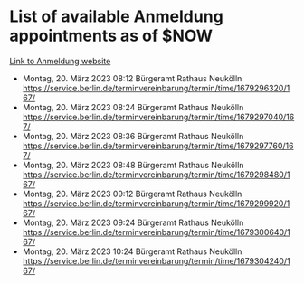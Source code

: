 # List of available Anmeldung appointments as of $NOW
[Link to Anmeldung website](https://service.berlin.de/terminvereinbarung/termin/tag.php?termin=1&anliegen[]=120686&dienstleisterlist=122210,122217,327316,122219,327312,122227,327314,122231,327346,122243,327348,122254,122252,329742,122260,329745,122262,329748,122271,327278,122273,327274,122277,327276,330436,122280,327294,122282,327290,122284,327292,122291,327270,122285,327266,122286,327264,122296,327268,150230,329760,122297,327286,122294,327284,122312,329763,122314,329775,122304,327330,122311,327334,122309,327332,317869,122281,327352,122279,329772,122283,122276,327324,122274,327326,122267,329766,122246,327318,122251,327320,122257,327322,122208,327298,122226,327300&herkunft=http%3A%2F%2Fservice.berlin.de%2Fdienstleistung%2F120686%2F)
- Montag, 20. März 2023 08:12 Bürgeramt Rathaus Neukölln https://service.berlin.de/terminvereinbarung/termin/time/1679296320/167/
- Montag, 20. März 2023 08:24 Bürgeramt Rathaus Neukölln https://service.berlin.de/terminvereinbarung/termin/time/1679297040/167/
- Montag, 20. März 2023 08:36 Bürgeramt Rathaus Neukölln https://service.berlin.de/terminvereinbarung/termin/time/1679297760/167/
- Montag, 20. März 2023 08:48 Bürgeramt Rathaus Neukölln https://service.berlin.de/terminvereinbarung/termin/time/1679298480/167/
- Montag, 20. März 2023 09:12 Bürgeramt Rathaus Neukölln https://service.berlin.de/terminvereinbarung/termin/time/1679299920/167/
- Montag, 20. März 2023 09:24 Bürgeramt Rathaus Neukölln https://service.berlin.de/terminvereinbarung/termin/time/1679300640/167/
- Montag, 20. März 2023 10:24 Bürgeramt Rathaus Neukölln https://service.berlin.de/terminvereinbarung/termin/time/1679304240/167/
